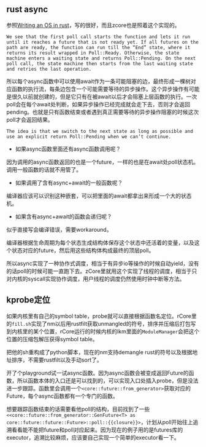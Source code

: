 ## rust async
参照[Writing an OS in rust](https://os.phil-opp.com/async-await/#futures-in-rust)，写的很好，而且zcore也是照着这个实现的。

`We see that the first poll call starts the function and lets it run until it reaches a future that is not ready yet. If all futures on the path are ready, the function can run till the “End” state, where it returns its result wrapped in Poll::Ready. Otherwise, the state machine enters a waiting state and returns Poll::Pending. On the next poll call, the state machine then starts from the last waiting state and retries the last operation.`

所以每个async函数中可以使用await作为一条可能阻塞的边，最终形成一棵树对应函数的执行流，每条边包含一个可能需要等待的异步操作。这个异步操作有可能是很久以前就创建的，但是它只有在被await以后才会阻塞上层函数的执行。一次poll会在每个await处判断，如果异步操作已经完成就会走下去，否则才会返回pending。也就是只有函数结束或者遇到真正需要等待的异步操作阻塞的时候这次poll才会返回结果。

`The idea is that we switch to the next state as long as possible and use an explicit return Poll::Pending when we can’t continue.`

* 如果async函数里面还有async函数调用呢？

因为调用的async函数返回的也是一个future，一样的也是在await处poll状态机。调用一般函数的话就不用管了。

* 如果调用了含有async+await的一般函数呢？

编译器应该可以识别这种嵌套，可以把里面的await都拿出来形成一个大的状态机。

* 如果含有async+await的函数会递归呢？

似乎直接写会编译错误，需要workaround。

编译器根据生命周期为每个状态生成结构体保存这个状态中还活着的变量，以及这个状态对应的future，然后用这些结构体构成最终的顶层poll。

所以async实现了一种协作式调度，相当于有异步io等操作的时候自动yield，没有的话poll的时候可能一直跑下去。zCore里就用这个实现了线程的调度，相当于只对内核的syscall实现协作调度，用户线程的调度仍然使用时钟中断等方法。

## kprobe定位
如果内核里有自己的symbol table，probe就可以直接根据函数名定位。rCore里的`fill.sh`实现了nm以后用rustfilt获取unmangled的符号，排序并压缩后打包写到内核里的某个位置，rCore运行的时候内核的lkm里面的`ModuleManager`会把这个位置的压缩包解压获得symbol table。

把他的sh重构成了python脚本，现在的nm支持demangle rust的符号以及根据地址排序，不需要rustfilt以及手动sort了。

开了个playground试一试async函数。因为async函数会被变成返回Future的函数，所以函数本体的入口还是可以找到的，可以实现入口处插入probe，但是没法进一步跟踪。函数里会调用一个`<core::future::from_generator>`获取对应的Future，每个async函数都有一个专门的函数。

想要跟踪函数结束的话需要看他poll的结构，目前找到了一些`<<core::future::from_generator::GenFuture<T> as core::future::future::Future>::poll::{{closure}}>`，计划从poll开始往上追溯看看能不能把future和poll对应起来。因为现在的例子用的是futures库的executor，追溯比较麻烦，应该要自己实现一个简单的executor看一下。